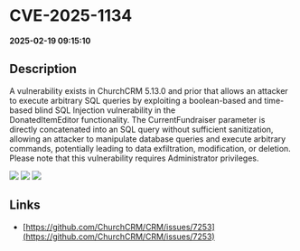 # CVE-2025-1134

**2025-02-19 09:15:10**

## Description
A vulnerability exists in ChurchCRM 5.13.0 and prior that allows an attacker to execute arbitrary SQL queries by exploiting a boolean-based and time-based blind SQL Injection vulnerability in the DonatedItemEditor functionality. The CurrentFundraiser parameter is directly concatenated into an SQL query without sufficient sanitization, allowing an attacker to manipulate database queries and execute arbitrary commands, potentially leading to data exfiltration, modification, or deletion. Please note that this vulnerability requires Administrator privileges.

![](https://img.shields.io/static/v1?label=Score&message=9.3&color=red)
![](https://img.shields.io/static/v1?label=Severity&message=CRITICAL&color=red)
![](https://img.shields.io/static/v1?label=CWE&message=SQL&color=green)

## Links
- [https://github.com/ChurchCRM/CRM/issues/7253](https://github.com/ChurchCRM/CRM/issues/7253)
